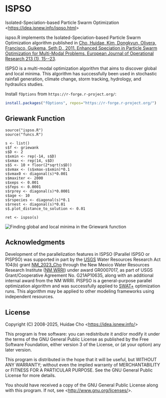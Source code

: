 # ISPSO
Isolated-Speciation-based Particle Swarm Optimization <<https://idea.isnew.info/ispso.html>>

ispso.R implements the Isolated-Speciation-based Particle Swarm Optimization algorithm published in [Cho, Huidae, Kim, Dongkyun, Olivera, Francisco, Guikema, Seth D., 2011. Enhanced Speciation in Particle Swarm Optimization for Multi-Modal Problems. European Journal of Operational Research 213 (1), 15--23](http://www.sciencedirect.com/science/article/pii/S0377221711001810).

ISPSO is a multi-modal optimization algorithm that aims to discover global and local minima. This algorithm has successfully been used in stochastic rainfall generation, climate change, storm tracking, hydrology, and hydraulics studies.

Install `fOptions` from `https://r-forge.r-project.org/`:
```R
install.packages("fOptions", repos="https://r-forge.r-project.org/")
```

## Griewank Function

```
source("ispso.R")
source("funcs.R")

s <- list()
s$f <- griewank
s$D <- 2
s$xmin <- rep(-14, s$D)
s$xmax <- rep(14, s$D)
s$S <- 10 + floor(2*sqrt(s$D))
s$vmax <- (s$xmax-s$xmin)*0.1
s$vmax0 <- diagonal(s)*0.001
s$maxiter <- 2000
s$xeps <- 0.001
s$feps <- 0.0001
s$rprey <- diagonal(s)*0.0001
s$age <- 10
s$rspecies <- diagonal(s)*0.1
s$rnest <- diagonal(s)*0.01
s$.plot_distance_to_solution <- 0.01

ret <- ispso(s)
```

![Finding global and local minima in the Griewank function](griewank.gif "Finding global and local minima in the Griewank function")

## Acknowledgments

Development of the parallelization features in ISPSO (Parallel ISPSO or PISPSO) was supported in part by the [USGS](https://www.usgs.gov/) Water Resources Research Act 104(b) grant [NM_2023_Cho](https://water.usgs.gov/wrri/grant-details.php?ProjectID=2023NM163B&Type=Annual) through the New Mexico Water Resources Research Institute ([NM WRRI](https://nmwrri.nmsu.edu/)) under award GR0007017, as part of USGS Grant/Cooperative Agreement No. G21AP10635, along with an additional internal award from the NM WRRI. PISPSO is a general-purpose parallel optimization algorithm and was successfully applied to [SWAT+](https://swat.tamu.edu/software/plus/) optimization runs. This algorithm may be applied to other modeling frameworks using independent resources.

## License

Copyright (C) 2008-2025, Huidae Cho <<https://idea.isnew.info/>>

This program is free software: you can redistribute it and/or modify
it under the terms of the GNU General Public License as published by
the Free Software Foundation, either version 3 of the License, or
(at your option) any later version.

This program is distributed in the hope that it will be useful,
but WITHOUT ANY WARRANTY; without even the implied warranty of
MERCHANTABILITY or FITNESS FOR A PARTICULAR PURPOSE.  See the
GNU General Public License for more details.

You should have received a copy of the GNU General Public License
along with this program.  If not, see <<http://www.gnu.org/licenses/>>.
